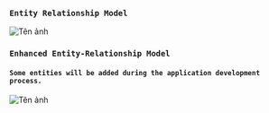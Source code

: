 ### `Entity Relationship Model`

![Tên ảnh](https://github.com/thacbaonguyen/codeSphere_repo/blob/master/overview-system/erd-diagram.png)

### `Enhanced Entity-Relationship Model`
#### `Some entities will be added during the application development process.`
![Tên ảnh](https://github.com/thacbaonguyen/codeSphere_repo/blob/master/overview-system/eer-diagram.png)




